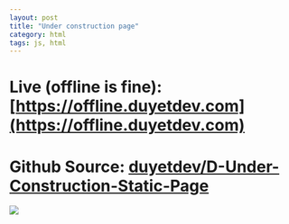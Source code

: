 ```yaml
---
layout: post
title: "Under construction page"
category: html
tags: js, html
---
```

# Live (offline is fine): [https://offline.duyetdev.com](https://offline.duyetdev.com)
# Github Source: [duyetdev/D-Under-Construction-Static-Page](https://github.com/duyetdev/D-Under-Construction-Static-Page)

[![](http://i.imgur.com/DGwLZkO.png)](https://offline.duyetdev.com/)
